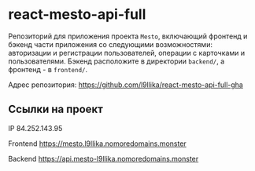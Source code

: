 # react-mesto-api-full
Репозиторий для приложения проекта `Mesto`, включающий фронтенд и бэкенд части приложения со следующими возможностями: авторизации и регистрации пользователей, операции с карточками и пользователями. Бэкенд расположите в директории `backend/`, а фронтенд - в `frontend/`. 

Адрес репозитория: https://github.com/l9llika/react-mesto-api-full-gha

## Ссылки на проект

IP 84.252.143.95

Frontend https://mesto.l9llika.nomoredomains.monster

Backend https://api.mesto-l9llika.nomoredomains.monster
